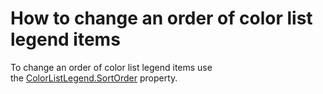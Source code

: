 # How to change an order of color list legend items 


To change an order of color list legend items use the <a href="https://documentation.devexpress.com/#WindowsForms/DevExpressXtraMapColorListLegend_SortOrdertopic">ColorListLegend.SortOrder</a> property.

<br/>



